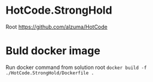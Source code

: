 # HotCode.StrongHold

Root https://github.com/alzuma/HotCode


# Buld docker image
Run docker command from solution root `docker build -f ./HotCode.StrongHold/Dockerfile .`
